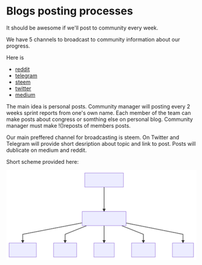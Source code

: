 # Blogs posting processes

It should be awesome if we'll post to community every week. 

We have 5 channels to broadcast to community information about our progress. 

Here is 

- [reddit](https://www.reddit.com/r/cybercongress/)
- [telegram](https://t.me/cybercongressofficial)
- [steem](https://steemit.com/@cybercongress)
- [twitter](https://twitter.com/cyber_devs)
- [medium](https://medium.com/cyber-congress)

The main idea is personal posts. Community manager will posting every 2 weeks sprint reports from one's own name. 
Each member of the team can make posts about congress or somthing else on personal blog. Community manager must make 
!()reposts of members posts.

Our main preffered channel for broadcasting is steem. On Twitter and Telegram will provide short desription about 
topic and link to post. Posts will dublicate on medium and reddit. 

Short scheme provided here:

![Proc_diagram](mermaid/blogs_proc_diagram.svg)
